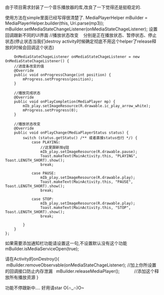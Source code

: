 由于项目需求封装了一个音乐播放器的库,改良了一下觉得还是挺稳定的.

使用方法在simple里面已经写得很清楚了.
MediaPlayerHelper mBuilder = MediaPlayerHelper.builder(this, Uri.parse(mp3));
mBuilder.setMediaStateChangeListener(onMediaStateChageListener);
设置回调跟新不同的UI界面
 //播放状态改变    分别是正在播放状态、暂停状态、停止状态(停止状态当我们destroy activity时候确定彻底不用这个helper了release释放的时候会回调这个状态)
        
        
        OnMediaStateChageListener onMediaStateChageListener = new OnMediaStateChageListener() {
        //进度条改变的值
        @Override
        public void onProgressChange(int position) {
            mProgress.setProgress(position);
        }

        //播放完成状态
        @Override
        public void onPlayCompletion(MediaPlayer mp) {
            mIb_play.setImageResource(R.drawable.ic_play_arrow_white);
            mProgress.setProgress(0);
        }

        //播放状态改变
        @Override
        public void onPlayChange(MediaPlayerStatus status) {
            switch (status.getStatu() /** 或者直接status也行 */) {
                case PLAYING:
                    //这里跟新按q钮
                    mIb_play.setImageResource(R.drawable.pause);
                    Toast.makeText(MainActivity.this, "PLAYING", Toast.LENGTH_SHORT).show();
                    break;

                case PAUSE:
                    mIb_play.setImageResource(R.drawable.play);
                    Toast.makeText(MainActivity.this, "PAUSE", Toast.LENGTH_SHORT).show();
                    break;

                case STOP:
                    mIb_play.setImageResource(R.drawable.play);
                    Toast.makeText(MainActivity.this, "STOP", Toast.LENGTH_SHORT).show();
                    break;

            }
        }
    };
 
如果需要添加通知栏功能请设置这一句,不设置默认没有这个功能
mBuilder.isMediaServiceOpen(true);


请在Activity的onDestroy(){  
    mBuilder.removeObservable(onMediaStateChageListener);    //加上你所设置的回调接口防止内存泄漏
    mBuilder.releaseMediaPlayer();            //添加这个释放所有播放资源
}

功能不停跟新中....
好用请star O(∩_∩)O~
